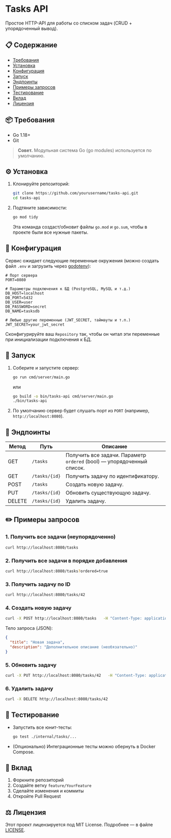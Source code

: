 # Tasks API

Простое HTTP-API для работы со списком задач (CRUD + упорядоченный вывод).

## 📋 Содержание

- [Требования](#-требования)  
- [Установка](#-установка)  
- [Конфигурация](#-конфигурация)  
- [Запуск](#-запуск)  
- [Эндпоинты](#-эндпоинты)  
- [Примеры запросов](#-примеры-запросов)  
- [Тестирование](#-тестирование)  
- [Вклад](#-вклад)  
- [Лицензия](#-лицензия)  

## 📦 Требования

- Go 1.18+  
- Git  

> **Совет.** Модульная система Go (go modules) используется по умолчанию.

## ⚙️ Установка

1. Клонируйте репозиторий:
   ```bash
   git clone https://github.com/yourusername/tasks-api.git
   cd tasks-api
   ```
2. Подтяните зависимости:
   ```bash
   go mod tidy
   ```
   Эта команда создаст/обновит файлы `go.mod` и `go.sum`, чтобы в проекте были все нужные пакеты.

## 🔧 Конфигурация

Сервис ожидает следующие переменные окружения (можно создать файл `.env` и загрузить через [godotenv](https://github.com/joho/godotenv)):

```dotenv
# Порт сервера
PORT=8080

# Параметры подключения к БД (PostgreSQL, MySQL и т.д.)
DB_HOST=localhost
DB_PORT=5432
DB_USER=user
DB_PASSWORD=secret
DB_NAME=tasksdb

# Любые другие переменные (JWT_SECRET, таймауты и т.п.)
JWT_SECRET=your_jwt_secret
```

Сконфигурируйте ваш `Repository` так, чтобы он читал эти переменные при инициализации подключения к БД.

## 🚀 Запуск

1. Соберите и запустите сервер:
   ```bash
   go run cmd/server/main.go
   ```
   или
   ```bash
   go build -o bin/tasks-api cmd/server/main.go
   ./bin/tasks-api
   ```
2. По умолчанию сервер будет слушать порт из `PORT` (например, `http://localhost:8080`).

## 🔗 Эндпоинты

| Метод | Путь            | Описание                                            |
|-------|-----------------|-----------------------------------------------------|
| GET   | `/tasks`        | Получить все задачи. Параметр `ordered` (bool) — упорядоченный список. |
| GET   | `/tasks/{id}`   | Получить задачу по идентификатору.                  |
| POST  | `/tasks`        | Создать новую задачу.                               |
| PUT   | `/tasks/{id}`   | Обновить существующую задачу.                       |
| DELETE| `/tasks/{id}`   | Удалить задачу.                                     |

## ✏️ Примеры запросов

### 1. Получить все задачи (неупорядоченно)

```bash
curl http://localhost:8080/tasks
```

### 2. Получить все задачи в порядке добавления

```bash
curl http://localhost:8080/tasks?ordered=true
```

### 3. Получить задачу по ID

```bash
curl http://localhost:8080/tasks/42
```

### 4. Создать новую задачу

```bash
curl -X POST http://localhost:8080/tasks   -H "Content-Type: application/json"   -d '{"title":"Новая задача","description":"Описание задачи"}'
```

Тело запроса (JSON):
```json
{
  "title": "Новая задача",
  "description": "Дополнительное описание (необязательно)"
}
```

### 5. Обновить задачу

```bash
curl -X PUT http://localhost:8080/tasks/42   -H "Content-Type: application/json"   -d '{"title":"Обновлённый заголовок","description":"Обновлённое описание"}'
```

### 6. Удалить задачу

```bash
curl -X DELETE http://localhost:8080/tasks/42
```

## 🧪 Тестирование

- Запустить все юнит-тесты:
  ```bash
  go test ./internal/tasks/...
  ```
- (Опционально) Интеграционные тесты можно обернуть в Docker Compose.

## 🤝 Вклад

1. Форкните репозиторий  
2. Создайте ветку `feature/YourFeature`  
3. Сделайте изменения и коммиты  
4. Откройте Pull Request  

## ⚖️ Лицензия

Этот проект лицензируется под MIT License. Подробнее — в файле [LICENSE](LICENSE).
